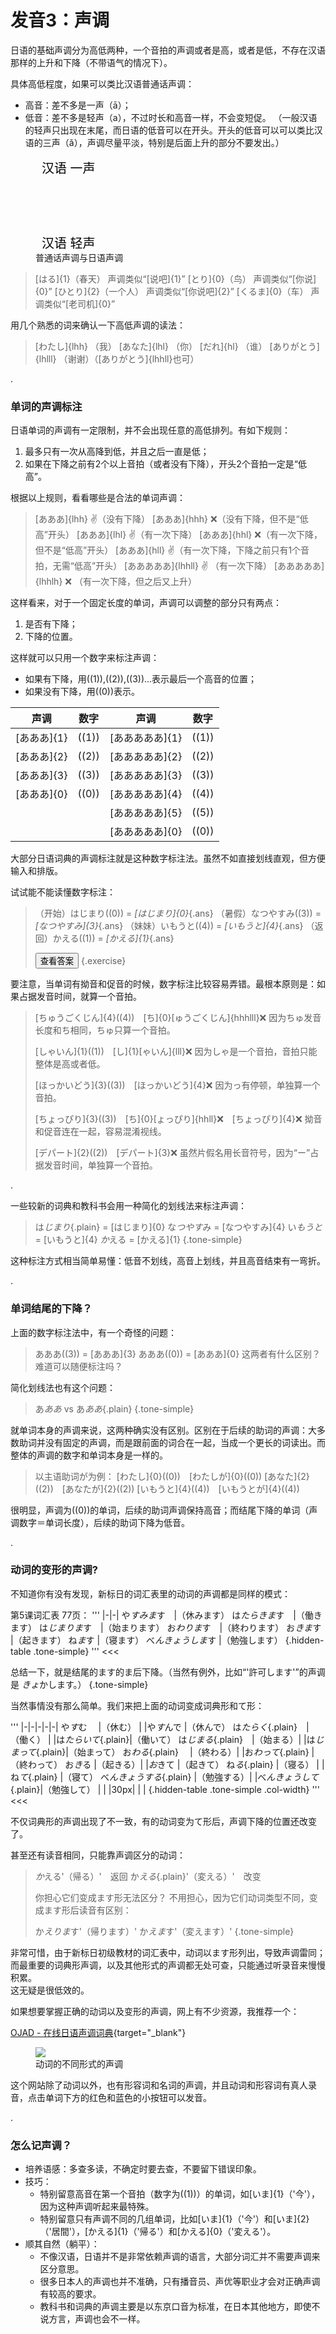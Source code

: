 # 发音3：声调

日语的基础声调分为高低两种，一个音拍的声调或者是高，或者是低，不存在汉语那样的上升和下降（不带语气的情况下）。

具体高低程度，如果可以类比汉语普通话声调：
- 高音：差不多是一声（ā）；
- 低音：差不多是轻声（a），不过时长和高音一样，不会变短促。
（一般汉语的轻声只出现在末尾，而日语的低音可以在开头。开头的低音可以可以类比汉语的三声（ǎ），声调尽量平淡，特别是后面上升的部分不要发出。）

<style>
    #tone-graph polyline {
        stroke-width: 10;
        fill-opacity: 0;
        stroke-linecap: round;
        stroke-linejoin: round;
    }

    #tone-graph text {
        font-size: 20px;
        dominant-baseline: hanging;
    }
</style>
<figure>
<svg id="tone-graph" width="650" height="230">
  <text x="10" y="10" fill="var(--green)">汉语 一声</text>
  <polyline points="120 20 300 20" stroke="var(--green)"/>
  <text x="10" y="160" fill="var(--red)">汉语 三声</text>
  <polyline points="120 170 210 220 300 70" stroke="var(--red)"/>
  <text x="10" y="130" fill="var(--blue)">汉语 轻声</text>
  <polyline points="120 150 210 170" stroke="var(--blue)"/>
  <text x="550" y="10" fill="var(--green)">日语 高音</text>
  <polyline points="350 20 530 20" stroke="var(--green)"/> 
  <text x="550" y="140" fill="var(--blue)">日语 低音</text>
  <polyline points="350 150 530 150" stroke="var(--blue)"/> 
</svg>
<figcaption>普通话声调与日语声调</figcaption>
</figure>

> [はる]{1}（春天） 声调类似“[说吧]{1}<span class="unset-lang"></span>”
> [とり]{0}（鸟） 声调类似“[你说]{0}<span class="unset-lang"></span>”
> [ひとり]{2}（一个人） 声调类似“[你说吧]{2}<span class="unset-lang"></span>”
> [くるま]{0}（车） 声调类似“[老司机]{0}<span class="unset-lang"></span>”

<script>
(function unsetLang(){
    for(let afterTarget of document.querySelectorAll('.unset-lang')){
        let target = afterTarget.previousElementSibling;
        target.removeAttribute('lang');
        afterTarget.remove();
    }
})();
</script>

用几个熟悉的词来确认一下高低声调的读法：
> [わたし]{lhh} （我）
> [あなた]{lhl} （你）
> [だれ]{hl} （谁）
> [ありがとう]{lhlll} （谢谢）（[ありがとう]{lhhll}也可）

.

### 单词的声调标注

日语单词的声调有一定限制，并不会出现任意的高低排列。有如下规则：
1. 最多只有一次从高降到低，并且之后一直是低；
2. 如果在下降之前有2个以上音拍（或者没有下降），开头2个音拍一定是“低高”。

根据以上规则，看看哪些是合法的单词声调：
> [あああ]{lhh} :v:（没有下降）
> [あああ]{hhh} :x:（没有下降，但不是“低高”开头）
> [あああ]{lhl} :v:（有一次下降）
> [あああ]{hhl} :x:（有一次下降，但不是“低高”开头）
> [あああ]{hll} :v:（有一次下降，下降之前只有1个音拍，无需“低高”开头）
> [あああああ]{lhhll} :v: （有一次下降）
> [あああああ]{lhhlh} :x: （有一次下降，但之后又上升）

这样看来，对于一个固定长度的单词，声调可以调整的部分只有两点：
1. 是否有下降；
2. 下降的位置。

这样就可以只用一个数字来标注声调：
- 如果有下降，用((1)),((2)),((3))...表示最后一个高音的位置；
- 如果没有下降，用((0))表示。

|声调|数字|声调|数字|
|-|:-:|-|:-:|
|[あああ]{1}|((1))|[あああああ]{1}|((1))
|[あああ]{2}|((2))|[あああああ]{2}|((2))
|[あああ]{3}|((3))|[あああああ]{3}|((3))
|[あああ]{0}|((0))|[あああああ]{4}|((4))
|           |     |[あああああ]{5}|((5))
|           |     |[あああああ]{0}|((0))

大部分日语词典的声调标注就是这种数字标注法。虽然不如直接划线直观，但方便输入和排版。

<style>
em.ans {
    all: unset;
    visibility: hidden;
}
em.ans.show {
    visibility: initial;
}
</style>
<script>
function toggleAnswer(e) {
    let exercise = e.target.closest('.exercise');
    for (let answer of exercise.getElementsByClassName('ans')) {
        answer.classList.toggle('show');
    }
    if (e.target.dataset.altText !== undefined) {
        let text = e.target.textContent;
        let altText = e.target.dataset.altText;
        e.target.textContent = altText;
        e.target.dataset.altText = text;
    }
}
</script>

试试能不能读懂数字标注：
> （开始）はじまり((0)) =  *[はじまり]{0}*{.ans}
> （暑假）なつやすみ((3)) = *[なつやすみ]{3}*{.ans}
> （妹妹）いもうと((4)) = *[いもうと]{4}*{.ans}
> （返回）かえる((1)) = *[かえる]{1}*{.ans}
>
> <button onclick="toggleAnswer" data-alt-text="隐藏答案">查看答案</button>
{.exercise}

要注意，当单词有拗音和促音的时候，数字标注比较容易弄错。最根本原则是：如果占据发音时间，就算一个音拍。
> [ちゅうごくじん]{4}((4))　[ち]{0}[ゅうごくじん]{hhhlll}:x:
> 因为ちゅ发音长度和ち相同，ちゅ只算一个音拍。
>
> [しゃいん]{1}((1))　[し]{1}[ゃいん]{lll}:x:
> 因为しゃ是一个音拍，音拍只能整体是高或者低。
>
> [ほっかいどう]{3}((3))　[ほっかいどう]{4}:x:
> 因为っ有停顿，单独算一个音拍。
>
> [ちょっぴり]{3}((3))　[ち]{0}[ょっぴり]{hhll}:x:　[ちょっぴり]{4}:x:
> 拗音和促音连在一起，容易混淆视线。
>
> [デパート]{2}((2))　[デパート]{3}:x:
> 虽然片假名用长音符号，因为“ー”占据发音时间，单独算一个音拍。

.

一些较新的词典和教科书会用一种简化的划线法来标注声调：
<style>
.tone-simple em {
    all: unset;
    position: relative;
    z-index: 0;
}
.tone-simple em::after {
    content: '';
    position: absolute;
    width: 100%;
    height: 5px;
    left: 0px;
    top: 0px;
    border-style: solid;
    border-width: 0;
    border-top-width: 1px;
    border-right-width: 1px;
    border-color: var(--color-accent-fg);
    z-index: -1;
}
.tone-simple em.plain::after {
    height: 0px;
    border-right-width: 0px;
}
</style>

> は*じまり*{.plain} =  [はじまり]{0}
> な*つやす*み = [なつやすみ]{4}
> い*もうと* = [いもうと]{4}
> *か*える = [かえる]{1}
{.tone-simple}

这种标注方式相当简单易懂：低音不划线，高音上划线，并且高音结束有一弯折。

.

### 单词结尾的下降？

上面的数字标注法中，有一个奇怪的问题：
> あああ((3)) = [あああ]{3}
> あああ((0)) = [あああ]{0}
> 这两者有什么区别？难道可以随便标注吗？

简化划线法也有这个问题：
> あ*ああ* vs あ*ああ*{.plain}
> {.tone-simple}

就单词本身的声调来说，这两种确实没有区别。区别在于后续的助词的声调：大多数助词并没有固定的声调，而是跟前面的词合在一起，当成一个更长的词读出。而整体的声调的数字和单词本身是一样的。

> 以主语助词が为例：
> [わたし]{0}((0))　[わたしが]{0}((0))
> [あなた]{2}((2))　[あなたが]{2}((2))
> [いもうと]{4}((4))　[いもうとが]{4}((4))

很明显，声调为((0))的单词，后续的助词声调保持高音；而结尾下降的单词（声调数字＝单词长度），后续的助词下降为低音。

.

### 动词的变形的声调?

不知道你有没有发现，新标日的词汇表里的动词的声调都是同样的模式：
>>>
第5课词汇表 77页：
'''
|-|-|
や*すみま*す　|（休みます）
は*たらきま*す　|（働きます）
は*じまりま*す　|（始まります）
お*わりま*す　|（終わります）
お*きま*す |（起きます）
ね*ま*す |（寝ます）
べ*んきょうしま*す |（勉強します）
{.hidden-table .tone-simple}
'''
<<<

<style>
table.tone-simple td{
    padding: 2px 0
}
</style>

总结一下，就是结尾的ます的ま后下降。（当然有例外，比如“'許可します'”的声调是 *きょ*かします。）
{.tone-simple}

当然事情没有那么简单。我们来把上面的动词变成词典形和て形：
>>>
'''
|-|-|-|-|-|
や*す*む　          |（休む）  |      |や*す*んで          |（休んで）
は*たらく*{.plain}　|（働く）  |      |は*たらいて*{.plain}|（働いて）
は*じまる*{.plain}　|（始まる）|      |は*じまって*{.plain}|（始まって）
お*わる*{.plain}　  |（終わる）|      |お*わって*{.plain}  |（終わって）
お*き*る            |（起きる）|      |*お*きて            |（起きて）
ね*る*{.plain}      |（寝る）  |      |ね*て*{.plain}      |（寝て）
べ*んきょうする*{.plain} |（勉強する）| |べ*んきょうして*{.plain}|（勉強して）
| | |30px| | |
{.hidden-table .tone-simple .col-width}
'''
<<<

不仅词典形的声调出现了不一致，有的动词变为て形后，声调下降的位置还改变了。

甚至还有读音相同，只能靠声调区分的动词：
> *か*える'（帰る）'　返回
> か*える*{.plain}'（変える）'　改变
> 
> 你担心它们变成ます形无法区分？
> 不用担心，因为它们动词类型不同，变成ます形后读音有区别：
>
> か*えりま*す'（帰ります）'
> か*えま*す'（変えます）'
{.tone-simple}

非常可惜，由于新标日初级教材的词汇表中，动词以ます形列出，导致声调雷同；\
而最重要的词典形声调，以及其他形式的声调都无处可查，只能通过听录音来慢慢积累。\
这无疑是很低效的。

如果想要掌握正确的动词以及变形的声调，网上有不少资源，我推荐一个：

[OJAD - 在线日语声调词典](https://www.gavo.t.u-tokyo.ac.jp/ojad/chi/search/index/word:%E5%A4%89%E3%81%88%E3%82%8B){target="_blank"}

<figure>
<img src="ojad.png">
<figcaption>动词的不同形式的声调</figcaption>
</figure>

这个网站除了动词以外，也有形容词和名词的声调，并且动词和形容词有真人录音，点击单词下方的红色和蓝色的小按钮可以发音。

.

### 怎么记声调？

- 培养语感：多查多读，不确定时要去查，不要留下错误印象。
- 技巧：
  - 特别留意高音在第一个音拍（数字为((1))）的单词，如[いま]{1}（'今'），因为这种声调听起来最特殊。
  - 特别留意只有声调不同的几组单词，比如[いま]{1}（'今'）和[いま]{2}（'居間'），[かえる]{1}（'帰る'）和[かえる]{0}（'変える'）。
- 顺其自然（躺平）：
  - 不像汉语，日语并不是非常依赖声调的语言，大部分词汇并不需要声调来区分意思。
  - 很多日本人的声调也并不准确，只有播音员、声优等职业才会对正确声调有较高的要求。
  - 教科书和词典的声调主要是以东京口音为标准，在日本其他地方，即使不说方言，声调也会不一样。